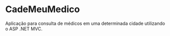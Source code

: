 # CadeMeuMedico

Aplicação para consulta de médicos em uma determinada cidade utilizando o ASP .NET MVC.
